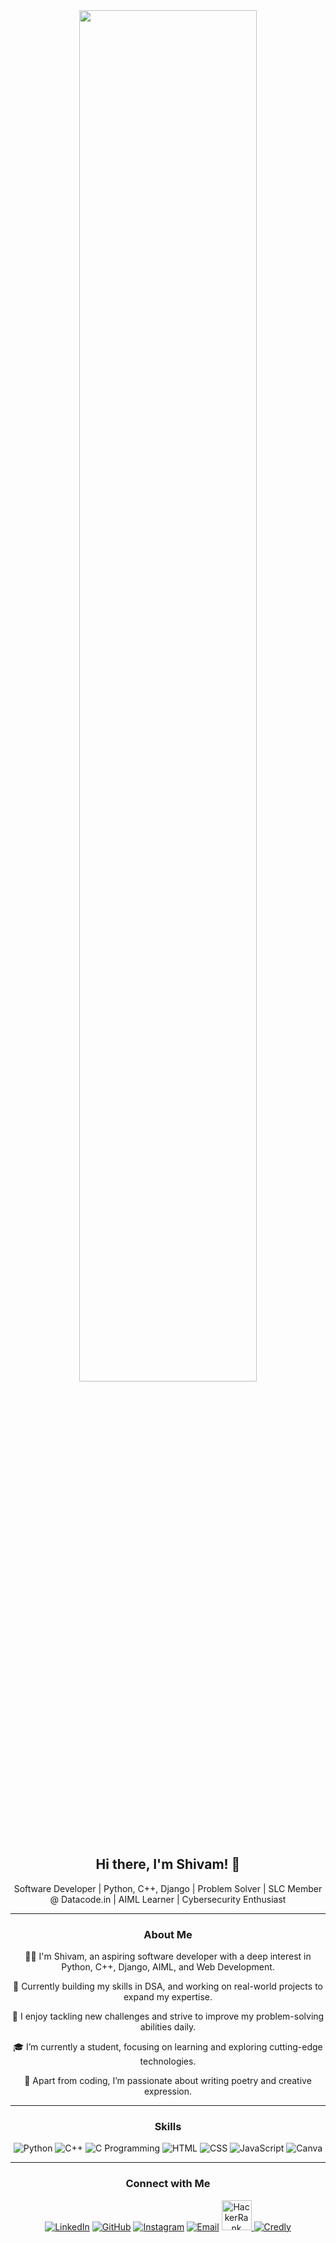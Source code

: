 <div style="text-align: center;">
  <img src="https://wallpaperaccess.com/full/8084013.jpg" width="75%" height="75%"/>
  <h2>Hi there, I'm Shivam! 👋</h2>
  <p>Software Developer | Python, C++, Django | Problem Solver | SLC Member @ Datacode.in | AIML Learner | Cybersecurity Enthusiast</p>
</div>

---

<div style="text-align: center;">
  <h3>About Me</h3>
  <p>👨‍💻 I'm Shivam, an aspiring software developer with a deep interest in Python, C++, Django, AIML, and Web Development.</p>
  <p>🌱 Currently building my skills in DSA, and working on real-world projects to expand my expertise.</p>
  <p>🚀 I enjoy tackling new challenges and strive to improve my problem-solving abilities daily.</p>
  <p>🎓 I’m currently a student, focusing on learning and exploring cutting-edge technologies.</p>
  <p>🌟 Apart from coding, I’m passionate about writing poetry and creative expression.</p>
</div>

---

<div style="text-align: center;">
  <h3>Skills</h3>
  <img src="https://img.icons8.com/color/48/000000/python.png" alt="Python"/>
  <img src="https://img.icons8.com/color/48/000000/c-plus-plus-logo.png" alt="C++"/>
  <img src="https://img.icons8.com/color/48/000000/c-programming.png" alt="C Programming"/>
  <img src="https://img.icons8.com/color/48/000000/html-5.png" alt="HTML"/>
  <img src="https://img.icons8.com/color/48/000000/css3.png" alt="CSS"/>
  <img src="https://img.icons8.com/color/48/000000/javascript.png" alt="JavaScript"/>
  <img src="https://img.icons8.com/color/48/000000/canva.png" alt="Canva"/>
</div>


---

<div style="text-align: center;">
  <h3>Connect with Me</h3>
  <a href="https://www.linkedin.com/in/shivamrathod021/"><img src="https://img.icons8.com/color/48/000000/linkedin.png" alt="LinkedIn"/></a>
  <a href="https://github.com/shivamr021"><img src="https://img.icons8.com/fluent/48/000000/github.png" alt="GitHub"/></a>
  <a href="https://www.instagram.com/shivam_r_021/"><img src="https://img.icons8.com/fluent/48/000000/instagram-new.png" alt="Instagram"/></a>
  <a href="mailto:shivamrathod145@gmail.com"><img src="https://img.icons8.com/fluent/48/000000/email.png" alt="Email"/></a>
  <a href="https://www.hackerrank.com/profile/shivamrathod145">
    <img src="https://img.icons8.com/?size=50&id=OUPsEPLKIebZ&format=png&color=000000" alt="HackerRank" style="height: 48px; width: 48px;"/>
  </a>
  <a href="https://www.credly.com/users/shivamrathod021/">
    <img src="https://img.icons8.com/color/48/000000/credly.png" alt="Credly"/>
  </a>
</div>


